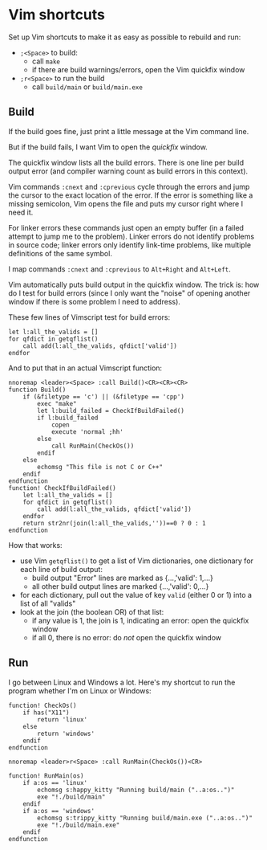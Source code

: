 # Vim shortcuts

Set up Vim shortcuts to make it as easy as possible to rebuild
and run:

- `;<Space>` to build:
    - call `make`
    - if there are build warnings/errors, open the Vim quickfix window
- `;r<Space>` to run the build
    - call `build/main` or `build/main.exe`

## Build

If the build goes fine, just print a little message at the Vim
command line.

But if the build fails, I want Vim to open the *quickfix* window.

The quickfix window lists all the build errors. There is one line
per build output error (and compiler warning count as build
errors in this context).

Vim commands `:cnext` and `:cprevious` cycle through the errors
and jump the cursor to the exact location of the error. If the
error is something like a missing semicolon, Vim opens the file
and puts my cursor right where I need it.

For linker errors these commands just open an empty buffer (in a
failed attempt to jump me to the problem). Linker errors do not
identify problems in source code; linker errors only identify
link-time problems, like multiple definitions of the same symbol.

I map commands `:cnext` and `:cprevious` to `Alt+Right` and `Alt+Left`.

Vim automatically puts build output in the quickfix window. The
trick is: how do I test for build errors (since I only want the
"noise" of opening another window if there is some problem I need
to address).

These few lines of Vimscript test for build errors:

```vim
let l:all_the_valids = []
for qfdict in getqflist()
    call add(l:all_the_valids, qfdict['valid'])
endfor
```

And to put that in an actual Vimscript function:

```vim
nnoremap <leader><Space> :call Build()<CR><CR><CR>
function Build()
    if (&filetype == 'c') || (&filetype == 'cpp')
        exec "make"
        let l:build_failed = CheckIfBuildFailed()
        if l:build_failed
            copen
            execute 'normal ;hh'
        else
            call RunMain(CheckOs())
        endif
    else
        echomsg "This file is not C or C++"
    endif
endfunction
function! CheckIfBuildFailed()
    let l:all_the_valids = []
    for qfdict in getqflist()
        call add(l:all_the_valids, qfdict['valid'])
    endfor
    return str2nr(join(l:all_the_valids,''))==0 ? 0 : 1
endfunction
```

How that works:

- use Vim `getqflist()` to get a list of Vim dictionaries, one
  dictionary for each line of build output:
    - build output "Error" lines are marked as {...,'valid': 1,...}
    - all other build output lines are marked  {...,'valid': 0,...}
- for each dictionary, pull out the value of key `valid` (either
  0 or 1) into a list of all "valids"
- look at the join (the boolean OR) of that list:
    - if any value is 1, the join is 1, indicating an error: open
      the quickfix window
    - if all 0, there is no error: do *not* open the quickfix
      window

## Run

I go between Linux and Windows a lot. Here's my shortcut to run
the program whether I'm on Linux or Windows:

```vim
function! CheckOs()
    if has("X11")
        return 'linux'
    else
        return 'windows'
    endif
endfunction

nnoremap <leader>r<Space> :call RunMain(CheckOs())<CR>

function! RunMain(os)
    if a:os == 'linux'
        echomsg s:happy_kitty "Running build/main ("..a:os..")"
        exe "!./build/main"
    endif
    if a:os == 'windows'
        echomsg s:trippy_kitty "Running build/main.exe ("..a:os..")"
        exe "!./build/main.exe"
    endif
endfunction
```



